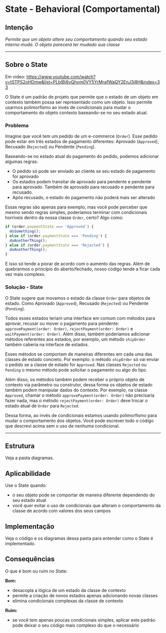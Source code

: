 # State - Behavioral (Comportamental)

## Intenção

*Permite que um objeto altere seu comportamento quando seu estado interno muda. O objeto parecerá ter mudado sua classe*

---

## Sobre o State

Em vídeo: https://www.youtube.com/watch?v=tSTPS2oHDmw&list=PLbIBj8vQhvm0VY5YrMrafWaQY2EnJ3j8H&index=33

O State é um padrão de projeto que permite que o estado de um objeto em contexto também possa ser representado como um objeto. Isso permite usarmos polimorfismo ao invés de condicionais para mudar o comportamento do objeto contexto baseando-se no seu estado atual.

### Problema

Imagine que você tem um pedido de um e-commerce (`Order`). Esse pedido pode estar em três estados de pagamento diferentes: Aprovado (`Approved`), Recusado (`Rejected`) ou Pendente (`Pending`).

Baseando-se no estado atual do pagamento do pedido, podemos adicionar algumas regras:

- O pedido só pode ser enviado ao cliente se seu estado de pagamento for aprovado
- Os estados podem transitar de aprovado para pendente e pendente para aprovado. Também de aprovado para recusado e pendente para recusado.
- Após recusado, o estado do pagamento não poderá mais ser alterado

Essas regras são apenas para exemplo, mas você pode perceber que mesmo sendo regras simples, poderíamos terminar com condicionais horríveis dentro da nossa classe `Order`, certo? Algo como:

```typescript
if (order.paymentState === 'Approved') {
  doSomething();
} else if (order.paymentState === 'Pending') {
  doAnotherThing();
} else if (order.paymentState === 'Rejected') {
  doAnotherThing();
}
```

E isso só tende a piorar de acordo com o aumento das regras. Além de quebrarmos o princípio do aberto/fechado, nosso código tende a ficar cada vez mais complexo.

### Solução - State

O State sugere que movamos o estado da classe `Order` para objetos de estado. Como Aprovado (`Approved`), Recusado (`Rejected`) ou Pendente (`Pending`).

Todos esses estados teriam uma interface em comum com métodos para aprovar, recusar ou mover o pagamento para pendente: `approvePayment(order: Order)`, `rejectPayment(order: Order)` e `waitPayment(order: Order)`. Além disso, também poderíamos adicionar métodos referentes aos estados, por exemplo, um método `shipOrder` também caberia na interface de estados.

Esses métodos se comportam de maneiras diferentes em cada uma das classes de estado concreto. Por exemplo: o método `shipOrder` só vai enviar o pedido se a classe de estado for `Approved`. Nas classes `Rejected` ou `Pending` o mesmo método pode solicitar o pagamento ou algo do tipo.

Além disso, os métodos também podem receber o próprio objeto de contexto via parâmetro ou construtor, dessa forma os objetos de estado também podem manipular dados do contexto. Por exemplo, na classe `Approved`, chamar o método `approvePayment(order: Order)` não precisaria fazer nada, mas o método `rejectPayment(order: Order)` deve trocar o estado atual de `Order` para `Rejected`.

Dessa forma, ao invés de condicionais estamos usando polimorfismo para mudar o comportamento dos objetos. Você pode escrever todo o código que descrevi acima sem o uso de nenhuma condicional.

---

## Estrutura

Veja a pasta diagramas.

## Aplicabilidade

Use o State quando:

- o seu objeto pode se comportar de maneira diferente dependendo do seu estado atual
- você quer evitar o uso de condicionais que alteram o comportamento da classe de acordo com valores dos seus campos

## Implementação

Veja o código e os diagramas dessa pasta para entender como o State é implementado.

## Consequências

O que é bom ou ruim no State:

**Bom:**

- desacopla a lógica de um estado da classe de contexto
- permite a criação de novos estados apenas adicionando novas classes
- elimina condicionais complexas da classe de contexto

**Ruim:**

- se você tem apenas poucas condicionais simples, aplicar este padrão pode deixar o seu código mais complexo do que o necessário
